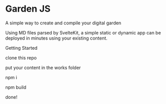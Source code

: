 # Garden JS

A simple way to create and compile your digital garden

Using MD files parsed by SvelteKit, a simple static or dynamic app can be deployed in minutes using your existing content.

Getting Started 

clone this repo

put your content in the works folder

npm i 

npm build 

done!